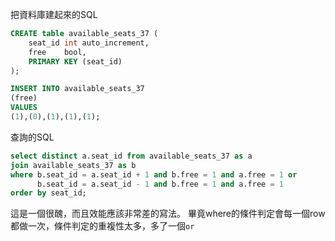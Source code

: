 把資料庫建起來的SQL
```SQL
CREATE table available_seats_37 (
    seat_id int auto_increment, 
    free    bool,
    PRIMARY KEY (seat_id)
);

INSERT INTO available_seats_37
(free)
VALUES
(1),(0),(1),(1),(1);
```

查詢的SQL
```SQL
select distinct a.seat_id from available_seats_37 as a 
join available_seats_37 as b 
where b.seat_id = a.seat_id + 1 and b.free = 1 and a.free = 1 or
      b.seat_id = a.seat_id - 1 and b.free = 1 and a.free = 1 
order by seat_id;
```
這是一個很醜，而且效能應該非常差的寫法。
畢竟where的條件判定會每一個row都做一次，條件判定的重複性太多，多了一個`or`
